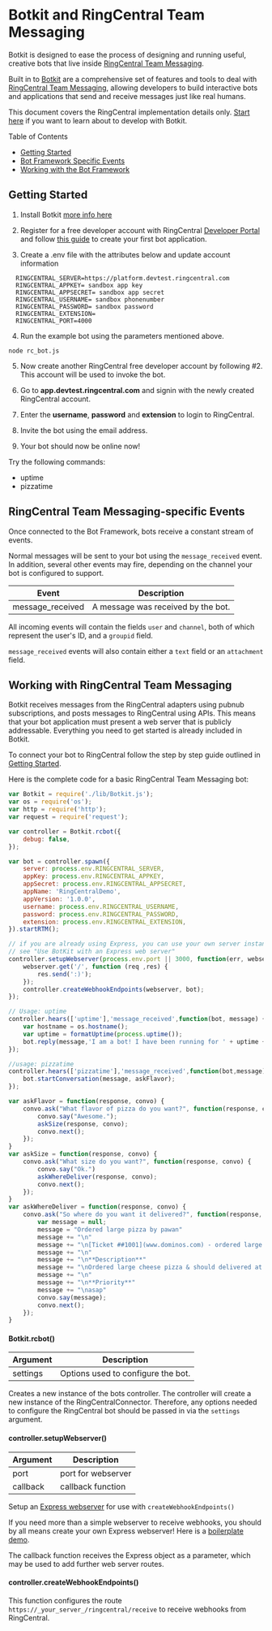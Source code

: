 # Botkit and RingCentral Team Messaging

Botkit is designed to ease the process of designing and running useful, creative bots that live inside [RingCentral Team Messaging](https://app.ringcentral.com).

Built in to [Botkit](https://howdy.ai/botkit/) are a comprehensive set of features and tools to deal with [RingCentral Team Messaging](https://botframework.com), allowing developers to build interactive bots and applications that send and receive messages just like real humans.

This document covers the RingCentral implementation details only. [Start here](readme.md) if you want to learn about to develop with Botkit.

Table of Contents

* [Getting Started](#getting-started)
* [Bot Framework Specific Events](#bot-framework-specific-events)
* [Working with the Bot Framework](#working-with-the-bot-framework)


## Getting Started

1) Install Botkit [more info here](readme.md#installation)

2) Register for a free developer account with RingCentral [Developer Portal](https://developers.ringcentral.com/login.html#/) and follow [this guide](https://developers.ringcentral.com/library/getting-started.html) to create your first bot application. 

3) Create a .env file with the attributes below and update account information 
  ```
    RINGCENTRAL_SERVER=https://platform.devtest.ringcentral.com
    RINGCENTRAL_APPKEY= sandbox app key
    RINGCENTRAL_APPSECRET= sandbox app secret
    RINGCENTRAL_USERNAME= sandbox phonenumber
    RINGCENTRAL_PASSWORD= sandbox password
    RINGCENTRAL_EXTENSION=
    RINGCENTRAL_PORT=4000
  ```

4) Run the example bot using the parameters mentioned above. 

```
node rc_bot.js
```    

5) Now create another RingCentral free developer account by following #2. This account will be used to invoke the bot. 

6) Go to **app.devtest.ringcentral.com** and signin with the newly created RingCentral account. 
   
6) Enter the **username**, **password** and **extension** to login to RingCentral.
     
7) Invite the bot using the email address.

8) Your bot should now be online now! 

Try the following commands:
  * uptime
  * pizzatime


## RingCentral Team Messaging-specific Events

Once connected to the Bot Framework, bots receive a constant stream of events.

Normal messages will be sent to your bot using the `message_received` event.  In addition, several other events may fire, depending on the channel your bot is configured to support.

| Event | Description
|--- |---
| message_received | A message was received by the bot. 

All incoming events will contain the fields `user` and `channel`, both of which represent the user's ID, and a `groupid` field.

`message_received` events will also contain either a `text` field or an `attachment` field.


## Working with RingCentral Team Messaging

Botkit receives messages from the RingCentral adapters using pubnub subscriptions, and posts messages to RingCentral using APIs. This means that your bot application must present a web server that is publicly addressable. Everything you need to get started is already included in Botkit.

To connect your bot to RingCentral follow the step by step guide outlined in [Getting Started](#getting-started).

Here is the complete code for a basic RingCentral Team Messaging bot:

```javascript
var Botkit = require('./lib/Botkit.js');
var os = require('os');
var http = require('http');
var request = require('request');

var controller = Botkit.rcbot({
    debug: false,
});

var bot = controller.spawn({
    server: process.env.RINGCENTRAL_SERVER,
    appKey: process.env.RINGCENTRAL_APPKEY,
    appSecret: process.env.RINGCENTRAL_APPSECRET,
    appName: 'RingCentralDemo',
    appVersion: '1.0.0',
    username: process.env.RINGCENTRAL_USERNAME,
    password: process.env.RINGCENTRAL_PASSWORD,
    extension: process.env.RINGCENTRAL_EXTENSION,
}).startRTM();

// if you are already using Express, you can use your own server instance...
// see "Use BotKit with an Express web server"
controller.setupWebserver(process.env.port || 3000, function(err, webserver){
    webserver.get('/', function (req ,res) {
        res.send(':)');
    });
    controller.createWebhookEndpoints(webserver, bot);
});

// Usage: uptime
controller.hears(['uptime'],'message_received',function(bot, message) {
    var hostname = os.hostname();
    var uptime = formatUptime(process.uptime());
    bot.reply(message,'I am a bot! I have been running for ' + uptime + ' on ' + hostname + '.');
});

//usage: pizzatime
controller.hears(['pizzatime'],'message_received',function(bot,message) {
    bot.startConversation(message, askFlavor);
});

var askFlavor = function(response, convo) {
    convo.ask("What flavor of pizza do you want?", function(response, convo) {
        convo.say("Awesome.");
        askSize(response, convo);
        convo.next();
    });
}
var askSize = function(response, convo) {
    convo.ask("What size do you want?", function(response, convo) {
        convo.say("Ok.")
        askWhereDeliver(response, convo);
        convo.next();
    });
}
var askWhereDeliver = function(response, convo) {
    convo.ask("So where do you want it delivered?", function(response, convo) {
        var message = null;
        message = "Ordered large pizza by pawan"
        message += "\n"
        message += "\n[Ticket ##1001](www.dominos.com) - ordered large pizza"
        message += "\n"
        message += "\n**Description**"
        message += "\nOrdered large cheese pizza & should delivered at home"
        message += "\n"
        message += "\n**Priority**"
        message += "\nasap"
        convo.say(message);
        convo.next();
    });
}
```
#### Botkit.rcbot()

| Argument | Description
|---  |---
| settings | Options used to configure the bot.  

Creates a new instance of the bots controller.  The controller will create a new instance of the RingCentralConnector. Therefore, any options needed to configure the RingCentral bot should be passed in via the `settings` argument.

#### controller.setupWebserver()
| Argument | Description
|---  |---
| port | port for webserver
| callback | callback function

Setup an [Express webserver](http://expressjs.com/en/index.html) for
use with `createWebhookEndpoints()`

If you need more than a simple webserver to receive webhooks,
you should by all means create your own Express webserver! Here is a [boilerplate demo](https://github.com/mvaragnat/botkit-messenger-express-demo).

The callback function receives the Express object as a parameter,
which may be used to add further web server routes.

#### controller.createWebhookEndpoints()

This function configures the route `https://_your_server_/ringcentral/receive`
to receive webhooks from RingCentral.


